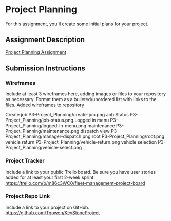 # Project Planning
For this assignment, you'll create some initial plans for your project.

## Assignment Description
[Project Planning Assignment](https://education.launchcode.org/liftoff/modules/assignments/project-planning)

## Submission Instructions

### Wireframes

Include at least 3 wireframes here, adding images or files to your repository as necessary. Format them as a bulleted/unordered list with links to the files.
Added wireframes to repository

Create job P3-Project_Planning/create-job.png
Job Status P3-Project_Planning/job-status.png
Logged in menu P3-Project_Planning/logged-in-menu.png
maintenance P3-Project_Planning/maintenance.png
dispatch view P3-Project_Planning/manager-dispatch.png
root P3-Project_Planning/root.png
vehicle return P3-Project_Planning/vehicle-return.png
vehicle selection P3-Project_Planning/vehicle-select.png

### Project Tracker

Include a link to your public Trello board. Be sure you have user stories added for at least your first 2-week sprint.
https://trello.com/b/m86c3WC0/fleet-management-project-board

### Project Repo Link

Include a link to your project on GitHub.
https://github.com/Tgowen/KeyStoneProject
